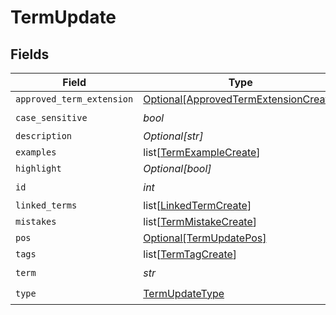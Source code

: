 # TermUpdate


## Fields

| Field                                                                                       | Type                                                                                        | Required                                                                                    | Description                                                                                 |
| ------------------------------------------------------------------------------------------- | ------------------------------------------------------------------------------------------- | ------------------------------------------------------------------------------------------- | ------------------------------------------------------------------------------------------- |
| `approved_term_extension`                                                                   | [Optional[ApprovedTermExtensionCreate]](../../models/shared/approvedtermextensioncreate.md) | :heavy_minus_sign:                                                                          | N/A                                                                                         |
| `case_sensitive`                                                                            | *bool*                                                                                      | :heavy_check_mark:                                                                          | N/A                                                                                         |
| `description`                                                                               | *Optional[str]*                                                                             | :heavy_minus_sign:                                                                          | N/A                                                                                         |
| `examples`                                                                                  | list[[TermExampleCreate](../../models/shared/termexamplecreate.md)]                         | :heavy_minus_sign:                                                                          | N/A                                                                                         |
| `highlight`                                                                                 | *Optional[bool]*                                                                            | :heavy_minus_sign:                                                                          | N/A                                                                                         |
| `id`                                                                                        | *int*                                                                                       | :heavy_check_mark:                                                                          | N/A                                                                                         |
| `linked_terms`                                                                              | list[[LinkedTermCreate](../../models/shared/linkedtermcreate.md)]                           | :heavy_minus_sign:                                                                          | N/A                                                                                         |
| `mistakes`                                                                                  | list[[TermMistakeCreate](../../models/shared/termmistakecreate.md)]                         | :heavy_minus_sign:                                                                          | N/A                                                                                         |
| `pos`                                                                                       | [Optional[TermUpdatePos]](../../models/shared/termupdatepos.md)                             | :heavy_minus_sign:                                                                          | N/A                                                                                         |
| `tags`                                                                                      | list[[TermTagCreate](../../models/shared/termtagcreate.md)]                                 | :heavy_minus_sign:                                                                          | N/A                                                                                         |
| `term`                                                                                      | *str*                                                                                       | :heavy_check_mark:                                                                          | N/A                                                                                         |
| `type`                                                                                      | [TermUpdateType](../../models/shared/termupdatetype.md)                                     | :heavy_check_mark:                                                                          | N/A                                                                                         |